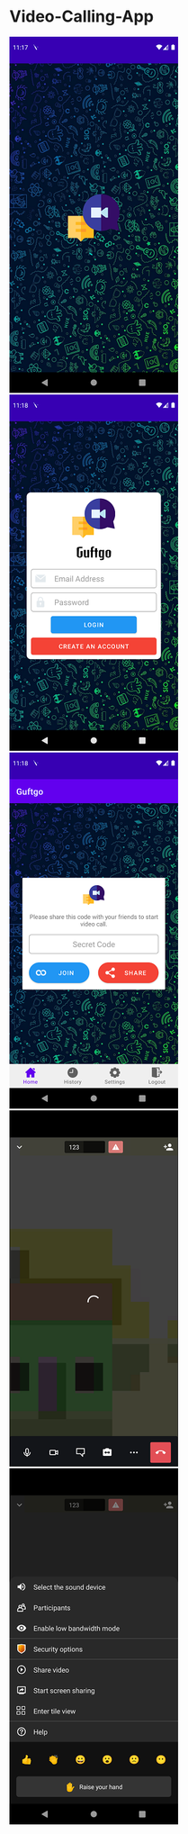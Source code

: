 # Video-Calling-App
![](images/1.png)
![](images/2.png)
![](images/3.png)
![](images/4.png)
![](images/5.png)

